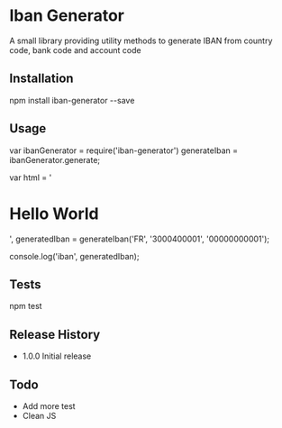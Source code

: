 Iban Generator
=========

A small library providing utility methods to generate IBAN from country code, bank code and account code

## Installation

  npm install iban-generator --save

## Usage

  var ibanGenerator = require('iban-generator')
      generateIban = ibanGenerator.generate;

  var html = '<h1>Hello World</h1>',
      generatedIban = generateIban('FR', '3000400001', '00000000001');

  console.log('iban', generatedIban);

## Tests

  npm test

## Release History

* 1.0.0 Initial release

## Todo

  * Add more test
  * Clean JS